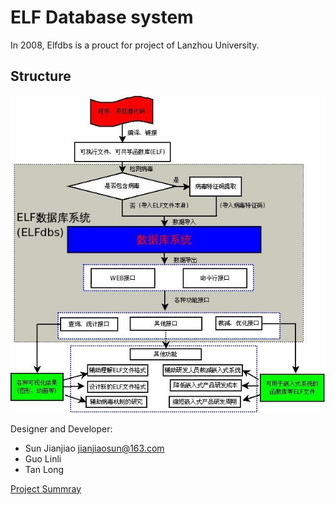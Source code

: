 # ELF Database system
In 2008, Elfdbs is a prouct for project of Lanzhou University.

## Structure
![structure](https://github.com/unanao/Elfdbs/blob/master/document/12.png.png)


Designer and Developer:
* Sun Jianjiao <jianjiaosun@163.com>
* Guo Linli
* Tan Long

[Project Summray](https://github.com/unanao/Elfdbs/blob/master/document/Elfdbs_final/Elfdbs_final_report.pdf/ "Project Summray")
